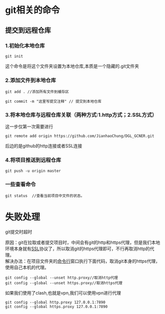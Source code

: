 # git相关的命令



## 提交到远程仓库



### 1.初始化本地仓库

``` shell
git init
```

这个命令是将这个文件夹设置为本地仓库,本质是一个隐藏的.git文件夹

### 2.添加文件到本地仓库

```shell
git add . //添加所有文件到缓存区

git commit -m "这里写提交注释" // 提交到本地仓库
```

### 3.将本地仓库与远程仓库关联（两种方式:1.http方式；2.SSL方式）

这一步仅第一次需要进行

```shell
git remote add origin https://github.com/JianhaoChung/DGL_GCNER.git
```

后边的是github的http连接或者SSL连接

### 4.将项目推送到远程仓库

```shell
git push -u origin master
```



### 一些查看命令

```shell
git status  //查看当前项目中文件的状态。
```


# 失败处理

git提交时超时

原因：git在拉取或者提交项目时，中间会有git的http和https代理，但是我们本地环境本身就有[SSL](https://so.csdn.net/so/search?q=SSL&spm=1001.2101.3001.7020)协议了，所以取消git的https代理即可，不行再取消http的代理。  
解决办法：在项目文件夹的[命令行](https://so.csdn.net/so/search?q=%E5%91%BD%E4%BB%A4%E8%A1%8C&spm=1001.2101.3001.7020)窗口执行下面代码，取消git本身的https代理，使用自己本机的代理。

```shell
git config --global --unset http.proxy//取消http代理
git config --global --unset https.proxy//取消https代理 
```

如果我们使用了clash,也就是vpn,我们可以使用vpn进行代理
```shell
git config --global http.proxy 127.0.0.1:7890
git config --global https.proxy 127.0.0.1:7890
```


